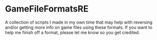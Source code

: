 # GameFileFormatsRE
A collection of scripts I made in my own time that may help with reversing and/or getting more info on game files using these formats. If you want to help me finish off a format, please let me know so you get credited.
